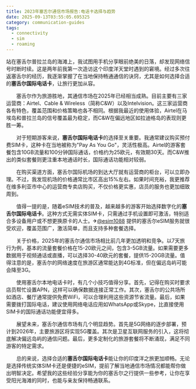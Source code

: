```yaml
---
title: 2023年塞舌尔通信市场报告:电话卡选择与趋势
date: 2025-09-13T03:55:05.695325
category: communication-guides
tags:
  - connectivity
  - sim
  - roaming
---
```


站在塞舌尔普拉兰岛的海滩上，我试图用手机分享眼前绝美的日落，却发现网络信号时断时续。这是两年前我第一次造访这个印度洋天堂时遇到的窘境。经过多次往返塞舌尔的经历，我逐渐掌握了在当地保持畅通通信的诀窍，尤其是如何选择合适的**塞舌尔国际电话卡**，让旅行更加从容。

　　塞舌尔作为旅游胜地，其通信市场在2025年已经相当成熟。目前主要有三家运营商：Airtel、Cable & Wireless（简称C&W）以及Intelvision。这三家运营商各有特色，覆盖范围和价格策略也各不相同。根据我最近的使用体验，Airtel在马埃岛和普拉兰岛的信号覆盖最为稳定，而C&W在偏远地区如拉迪格岛的表现则更胜一筹。

　　对于短期游客来说，**塞舌尔国际电话卡**的选择至关重要。我通常建议购买预付费SIM卡，这种卡在当地被称为"Pay As You Go"，灵活性极高。Airtel的游客套餐包含10GB流量和100分钟国际通话，价格约为25欧元，有效期30天。而C&W推出的类似套餐则更注重本地通话时长，国际通话功能相对较弱。

　　在购买渠道方面，塞舌尔国际机场的到达大厅就有运营商的柜台，可以立即办理。不过，我发现机场的价格通常比市区高出15%左右。如果时间充裕，我更推荐在维多利亚市中心的运营商专卖店购买，不仅价格更实惠，店员的服务也更加细致周到。

　　值得一提的是，随着eSIM技术的普及，越来越多的游客开始选择数字化的**塞舌尔国际电话卡**。这种方式无需实体SIM卡，只需通过手机设置即可激活，特别适合多设备用户或不想更换原卡的人士。✈[@esim1088](https://t.me/s/esim1088) 提供的塞舌尔eSIM服务就很受欢迎，覆盖范围广，激活简单，而且支持多种套餐选择。

　　关于价格，2025年的塞舌尔通信市场相比前几年更加透明和竞争。以7天旅行为例，基本的流量套餐价格在15-20欧元之间，包含3-5GB流量。如果需要更多数据用于视频通话或直播，可以选择30-40欧元的套餐，提供15-20GB流量。值得注意的是，塞舌尔的网络速度在旅游区通常能达到4G标准，但在偏远岛屿可能会降至3G。

　　使用塞舌尔本地电话卡时，有几个小技巧值得分享。首先，记得在购买时要求店员帮忙设置APN，这样可以确保数据连接正常工作。其次，塞舌尔的公共场所如酒店、餐厅通常提供免费WiFi，可以合理利用这些资源节省流量。最后，如果需要拨打国际电话，建议使用网络电话应用如WhatsApp或Skype，比直接使用SIM卡的国际通话功能便宜得多。

　　展望未来，塞舌尔通信市场有几个明显趋势。首先是5G网络的逐步部署，预计到2026年，主要旅游区将实现5G覆盖。其次是卫星互联网服务的引入，这将彻底解决偏远岛屿的通信问题。最后，更多定制化的旅游套餐将不断涌现，满足不同游客的特定需求。

　　总的来说，选择合适的**塞舌尔国际电话卡**能让你的印度洋之旅更加顺畅。无论是选择传统实体SIM卡还是便捷的eSIM，提前了解当地通信市场情况都能帮你做出明智决定。希望我的这些经验分享能为你的塞舌尔之行提供一些参考，让你在享受阳光海滩的同时，也能与亲友保持畅通联系。